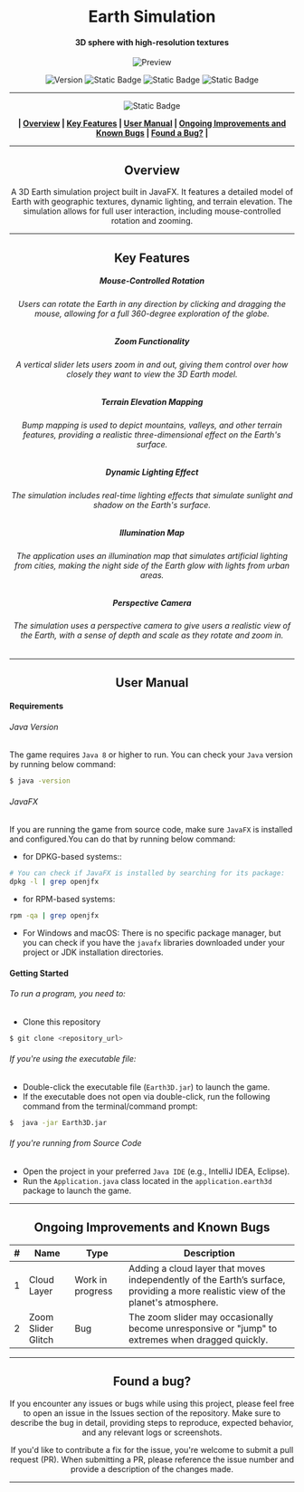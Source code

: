 <div align="center">

# Earth Simulation
#### 3D sphere with high-resolution textures

![Preview](/Images/earth.gif)

![Version](https://img.shields.io/badge/version-1.0-blue?style=for-the-badge&labelColor=black) ![Static Badge](https://img.shields.io/badge/8-blue?style=for-the-badge&label=JAVA&labelColor=black) ![Static Badge](https://img.shields.io/badge/JAVAFX-black?style=for-the-badge)  ![Static Badge](https://img.shields.io/badge/windows%20%7C%20macOs%20%7C%20linux-blue?style=for-the-badge&label=platform&labelColor=black) 










------------


![Static Badge](https://img.shields.io/badge/Table%20%20%20%20%20%20%20%20%20%20%20of%20%20%20%20%20%20%20%20%20%20Contents-blue?style=for-the-badge&logoColor=darkviolet)

**| [Overview](#overview) | [Key Features](#key-features) | [User Manual](#user-manual) | [Ongoing Improvements and Known Bugs](#ongoing-improvements-and-known-bugs) | [Found a Bug?](#found-a-bug) |**





------------



## Overview
A 3D Earth simulation project built in JavaFX. It features a detailed model of Earth with geographic textures, dynamic lighting, and terrain elevation. The simulation allows for full user interaction, including mouse-controlled rotation and zooming.


------------



## Key Features
##### Mouse-Controlled Rotation
###### Users can rotate the Earth in any direction by clicking and dragging the mouse, allowing for a full 360-degree exploration of the globe.
##### Zoom Functionality
###### A vertical slider lets users zoom in and out, giving them control over how closely they want to view the 3D Earth model.
##### Terrain Elevation Mapping
###### Bump mapping is used to depict mountains, valleys, and other terrain features, providing a realistic three-dimensional effect on the Earth's surface.
##### Dynamic Lighting Effect
###### The simulation includes real-time lighting effects that simulate sunlight and shadow on the Earth's surface.
##### Illumination Map
###### The application uses an illumination map that simulates artificial lighting from cities, making the night side of the Earth glow with lights from urban areas.
##### Perspective Camera
###### The simulation uses a perspective camera to give users a realistic view of the Earth, with a sense of depth and scale as they rotate and zoom in.


------------



## User Manual
</div>

####  Requirements
###### Java Version
The game requires `Java 8` or higher to run. You can check your `Java` version by running below command:
```bash
$ java -version
```
###### JavaFX
If you are running the game from source code, make sure `JavaFX` is installed and configured.You can do that by running below command:
- for DPKG-based systems::
```bash
# You can check if JavaFX is installed by searching for its package:
dpkg -l | grep openjfx
```
-  for RPM-based systems:
```bash
rpm -qa | grep openjfx
```
- For Windows and macOS:
  There is no specific package manager, but you can check if you have the `javafx` libraries downloaded under your project or JDK installation directories.

#### Getting Started
###### To run a program, you need to:
- Clone this repository
 ```bash
$ git clone <repository_url>
```
###### If you're using the executable file:
- Double-click the executable file (`Earth3D.jar`) to launch the game.
- If the executable does not open via double-click, run the following command from the terminal/command prompt:
```bash
$  java -jar Earth3D.jar
```
###### If you're running from Source Code
- Open the project in your preferred `Java IDE` (e.g., IntelliJ IDEA, Eclipse).
- Run the `Application.java` class located in the `application.earth3d` package to launch the game.


------------
<div align="center">


## Ongoing Improvements and Known Bugs

| # | Name               | Type             | Description                                                                                                                       |
|---|--------------------|------------------|-----------------------------------------------------------------------------------------------------------------------------------|
| 1 | Cloud Layer        | Work in progress | Adding a cloud layer that moves independently of the Earth’s surface, providing a more realistic view of the planet's atmosphere. |
| 2 | Zoom Slider Glitch | Bug              | The zoom slider may occasionally become unresponsive or "jump" to extremes when dragged quickly.                                  |





------------

## Found a bug?

If you encounter any issues or bugs while using this project, please feel free to open an issue in the Issues section of the repository. Make sure to describe the bug in detail, providing steps to reproduce, expected behavior, and any relevant logs or screenshots.

If you'd like to contribute a fix for the issue, you're welcome to submit a pull request (PR). When submitting a PR, please reference the issue number and provide a description of the changes made.


------------

</div>



